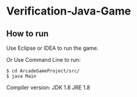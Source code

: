 # Verification-Java-Game

## How to run
Use Eclipse or IDEA to run the game.

Or Use Command Line to run:
```
$ cd ArcadeGameProject/src/
$ java Main
```

Compiler version: 
JDK 1.8
JRE 1.8
